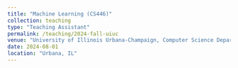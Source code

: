 ```yaml
---
title: "Machine Learning (CS446)"
collection: teaching
type: "Teaching Assistant"
permalink: /teaching/2024-fall-uiuc
venue: "University of Illinois Urbana-Champaign, Computer Science Department"
date: 2024-08-01
location: "Urbana, IL"
---
```



